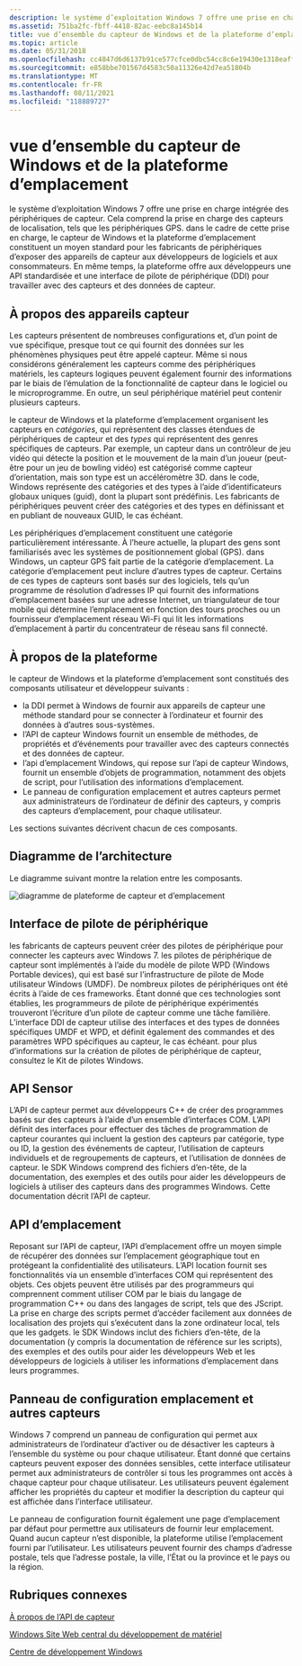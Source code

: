 ```yaml
---
description: le système d’exploitation Windows 7 offre une prise en charge intégrée des périphériques de capteur.
ms.assetid: 751ba2fc-fbff-4418-82ac-eebc8a145b14
title: vue d’ensemble du capteur de Windows et de la plateforme d’emplacement
ms.topic: article
ms.date: 05/31/2018
ms.openlocfilehash: cc4847d6d6137b91ce577cfce0dbc54cc8c6e19430e1318eaff145c24ce493af
ms.sourcegitcommit: e858bbe701567d4583c50a11326e42d7ea51804b
ms.translationtype: MT
ms.contentlocale: fr-FR
ms.lasthandoff: 08/11/2021
ms.locfileid: "118889727"
---
```

# <a name="overview-of-the-windows-sensor-and-location-platform"></a>vue d’ensemble du capteur de Windows et de la plateforme d’emplacement

le système d’exploitation Windows 7 offre une prise en charge intégrée des périphériques de capteur. Cela comprend la prise en charge des capteurs de localisation, tels que les périphériques GPS. dans le cadre de cette prise en charge, le capteur de Windows et la plateforme d’emplacement constituent un moyen standard pour les fabricants de périphériques d’exposer des appareils de capteur aux développeurs de logiciels et aux consommateurs. En même temps, la plateforme offre aux développeurs une API standardisée et une interface de pilote de périphérique (DDI) pour travailler avec des capteurs et des données de capteur.

## <a name="about-sensor-devices"></a>À propos des appareils capteur

Les capteurs présentent de nombreuses configurations et, d’un point de vue spécifique, presque tout ce qui fournit des données sur les phénomènes physiques peut être appelé capteur. Même si nous considérons généralement les capteurs comme des périphériques matériels, les capteurs logiques peuvent également fournir des informations par le biais de l’émulation de la fonctionnalité de capteur dans le logiciel ou le microprogramme. En outre, un seul périphérique matériel peut contenir plusieurs capteurs.

le capteur de Windows et la plateforme d’emplacement organisent les capteurs en *catégories*, qui représentent des classes étendues de périphériques de capteur et des *types* qui représentent des genres spécifiques de capteurs. Par exemple, un capteur dans un contrôleur de jeu vidéo qui détecte la position et le mouvement de la main d’un joueur (peut-être pour un jeu de bowling vidéo) est catégorisé comme capteur d’orientation, mais son type est un accéléromètre 3D. dans le code, Windows représente des catégories et des types à l’aide d’identificateurs globaux uniques (guid), dont la plupart sont prédéfinis. Les fabricants de périphériques peuvent créer des catégories et des types en définissant et en publiant de nouveaux GUID, le cas échéant.

Les périphériques d’emplacement constituent une catégorie particulièrement intéressante. À l’heure actuelle, la plupart des gens sont familiarisés avec les systèmes de positionnement global (GPS). dans Windows, un capteur GPS fait partie de la catégorie d’emplacement. La catégorie d’emplacement peut inclure d’autres types de capteur. Certains de ces types de capteurs sont basés sur des logiciels, tels qu’un programme de résolution d’adresses IP qui fournit des informations d’emplacement basées sur une adresse Internet, un triangulateur de tour mobile qui détermine l’emplacement en fonction des tours proches ou un fournisseur d’emplacement réseau Wi-Fi qui lit les informations d’emplacement à partir du concentrateur de réseau sans fil connecté.

## <a name="about-the-platform"></a>À propos de la plateforme

le capteur de Windows et la plateforme d’emplacement sont constitués des composants utilisateur et développeur suivants :

-   la DDI permet à Windows de fournir aux appareils de capteur une méthode standard pour se connecter à l’ordinateur et fournir des données à d’autres sous-systèmes.
-   l’API de capteur Windows fournit un ensemble de méthodes, de propriétés et d’événements pour travailler avec des capteurs connectés et des données de capteur.
-   l’api d’emplacement Windows, qui repose sur l’api de capteur Windows, fournit un ensemble d’objets de programmation, notamment des objets de script, pour l’utilisation des informations d’emplacement.
-   Le panneau de configuration emplacement et autres capteurs permet aux administrateurs de l’ordinateur de définir des capteurs, y compris des capteurs d’emplacement, pour chaque utilisateur.

Les sections suivantes décrivent chacun de ces composants.

## <a name="architecture-diagram"></a>Diagramme de l’architecture

Le diagramme suivant montre la relation entre les composants.

![diagramme de plateforme de capteur et d’emplacement](images/platformarchitecture.png)

## <a name="device-driver-interface"></a>Interface de pilote de périphérique

les fabricants de capteurs peuvent créer des pilotes de périphérique pour connecter les capteurs avec Windows 7. les pilotes de périphérique de capteur sont implémentés à l’aide du modèle de pilote WPD (Windows Portable devices), qui est basé sur l’infrastructure de pilote de Mode utilisateur Windows (UMDF). De nombreux pilotes de périphériques ont été écrits à l’aide de ces frameworks. Étant donné que ces technologies sont établies, les programmeurs de pilote de périphérique expérimentés trouveront l’écriture d’un pilote de capteur comme une tâche familière. L’interface DDI de capteur utilise des interfaces et des types de données spécifiques UMDF et WPD, et définit également des commandes et des paramètres WPD spécifiques au capteur, le cas échéant. pour plus d’informations sur la création de pilotes de périphérique de capteur, consultez le Kit de pilotes Windows.

## <a name="sensor-api"></a>API Sensor

L’API de capteur permet aux développeurs C++ de créer des programmes basés sur des capteurs à l’aide d’un ensemble d’interfaces COM. L’API définit des interfaces pour effectuer des tâches de programmation de capteur courantes qui incluent la gestion des capteurs par catégorie, type ou ID, la gestion des événements de capteur, l’utilisation de capteurs individuels et de regroupements de capteurs, et l’utilisation de données de capteur. le SDK Windows comprend des fichiers d’en-tête, de la documentation, des exemples et des outils pour aider les développeurs de logiciels à utiliser des capteurs dans des programmes Windows. Cette documentation décrit l’API de capteur.

## <a name="location-api"></a>API d’emplacement

Reposant sur l’API de capteur, l’API d’emplacement offre un moyen simple de récupérer des données sur l’emplacement géographique tout en protégeant la confidentialité des utilisateurs. L’API location fournit ses fonctionnalités via un ensemble d’interfaces COM qui représentent des objets. Ces objets peuvent être utilisés par des programmeurs qui comprennent comment utiliser COM par le biais du langage de programmation C++ ou dans des langages de script, tels que des JScript. La prise en charge des scripts permet d’accéder facilement aux données de localisation des projets qui s’exécutent dans la zone ordinateur local, tels que les gadgets. le SDK Windows inclut des fichiers d’en-tête, de la documentation (y compris la documentation de référence sur les scripts), des exemples et des outils pour aider les développeurs Web et les développeurs de logiciels à utiliser les informations d’emplacement dans leurs programmes.

## <a name="location-and-other-sensors-control-panel"></a>Panneau de configuration emplacement et autres capteurs

Windows 7 comprend un panneau de configuration qui permet aux administrateurs de l’ordinateur d’activer ou de désactiver les capteurs à l’ensemble du système ou pour chaque utilisateur. Étant donné que certains capteurs peuvent exposer des données sensibles, cette interface utilisateur permet aux administrateurs de contrôler si tous les programmes ont accès à chaque capteur pour chaque utilisateur. Les utilisateurs peuvent également afficher les propriétés du capteur et modifier la description du capteur qui est affichée dans l’interface utilisateur.

Le panneau de configuration fournit également une page d’emplacement par défaut pour permettre aux utilisateurs de fournir leur emplacement. Quand aucun capteur n’est disponible, la plateforme utilise l’emplacement fourni par l’utilisateur. Les utilisateurs peuvent fournir des champs d’adresse postale, tels que l’adresse postale, la ville, l’État ou la province et le pays ou la région.

## <a name="related-topics"></a>Rubriques connexes

[À propos de l’API de capteur](about-the-sensor-api.md)

[Windows Site Web central du développement de matériel](https://www.microsoft.com/whdc/device/sensors/default.mspx)

[Centre de développement Windows](https://msdn.microsoft.com/windows/default.aspx?wt.svl=client)
